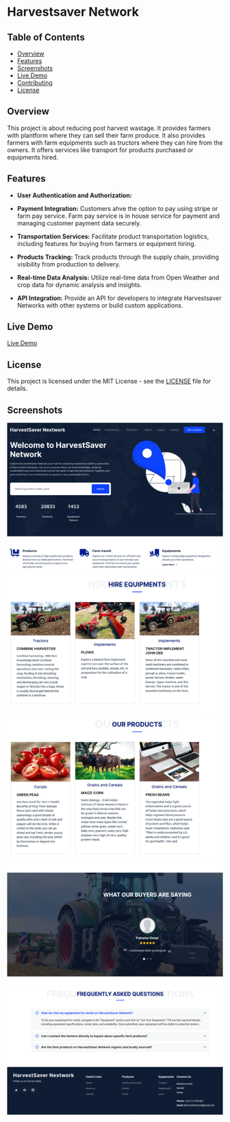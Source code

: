 # Harvestsaver Network


## Table of Contents
- [Overview](#overview)
- [Features](#features)
- [Screenshots](#screenshots)
- [Live Demo](#live-demo)
- [Contributing](#contributing)
- [License](#license)

## Overview
This project is about reducing post harvest wastage. It provides
farmers with plantform where they can sell their farm produce.
It also provides farmers with farm equipments such as tructors
where they can hire from the owners. It offers services like
transport for products purchased or equipments hired.

## Features
- **User Authentication and Authorization:**

- **Payment Integration:**
Customers ahve the option to pay using stripe or farm pay service.
Farm pay service is in house service for payment and managing customer
payment data securely.

- **Transportation Services:**
Facilitate product transportation logistics, including features for
buying from farmers or equipment hiring.

- **Products Tracking:**
Track products through the supply chain, providing visibility from
production to delivery.

- **Real-time Data Analysis:**
Utilize real-time data from Open Weather and crop data for dynamic
analysis and insights.

- **API Integration:**
Provide an API for developers to integrate Harvestsaver Networks
with other systems or build custom applications.


## Live Demo
[Live Demo](https://www.pysoftware.com)

## License
This project is licensed under the MIT License - see the [LICENSE](LICENSE) file for details.


## Screenshots
![Our services](readme-img/hero.png)
![Equipments](readme-img/equipments.png)
![Products](readme-img/products.png)
![Testmonials](readme-img/testmonial.png)
![FREQUENTLY ASKED QUESTIONS](readme-img/footer.png)



